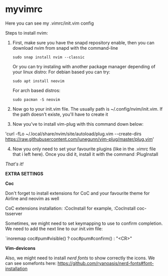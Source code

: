# myvimrc


Here you can see my .vimrc/init.vim config

Steps to install nvim:

1. First, make sure you have the snapd repository enable, then you can download nvim from snapd with the command-line 
  
   `sudo snap install nvim --classic`
   
   Or you can try instaling with another package manager depending of your linux distro:
   For debian based you can try: 
   
   `sudo apt install neovim`
   
   For arch based distros: 
   
   `sudo pacman -S neovim`
   
2. Now go to your init.vim file. The usually path is  ~/.config/nvim/init.vim. If the path doesn't existe, you'll have to create it
3. Now you've to install vim-plug with this command down below:

  'curl -fLo ~/.local/share/nvim/site/autoload/plug.vim --create-dirs https://raw.githubusercontent.com/junegunn/vim-plug/master/plug.vim'
  
4. Now you only need to set your favourite plugins (like in the .vimrc file that i left here). Once you did it, install it with the command
:PlugInstall

*That's it!*




**EXTRA SETTINGS**

**Coc**

Don't forget to install extensions for CoC and your favourite theme for Airline and neovim as well

CoC extensions installation:
:CocInstall <extension-name> for example, :CocInstall coc-tsserver

Sometimes, we might need to set keymapping to use <enter> to confirm completion. We need to add the next line to our *init.vim* file:

`inoremap <silent><expr> <CR> coc#pum#visible() ? coc#pum#confirm() : "\<CR>"

**Vim-devicons**
  
Also, we might need to install *nerd fonts* to show correctly the icons. We can see somefonts here:
https://github.com/ryanoasis/nerd-fonts#font-installation



